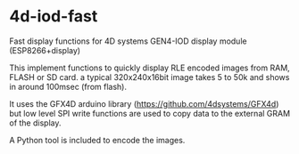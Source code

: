# 4d-iod-fast
Fast display functions for 4D systems GEN4-IOD display module (ESP8266+display)

This implement functions to quickly display RLE encoded images from RAM, FLASH or SD card.
a typical 320x240x16bit image takes 5 to 50k and shows in around 100msec (from flash).

It uses the GFX4D arduino library (https://github.com/4dsystems/GFX4d) but low level SPI write functions are used to copy data to the external GRAM of the display.

A Python tool is included to encode the images.
